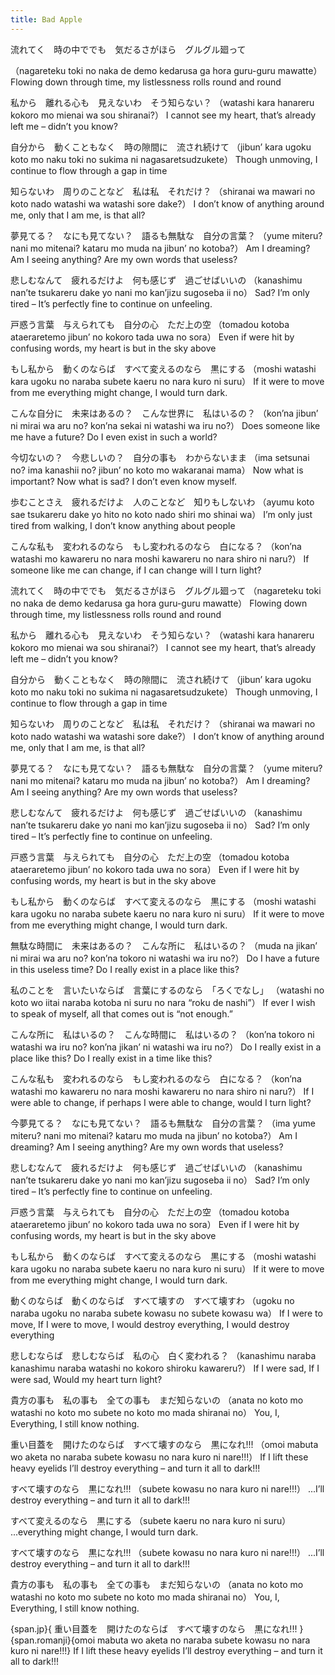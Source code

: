 ```yaml
---
title: Bad Apple
---
```


流れてく　時の中ででも　気だるさがほら　グルグル廻って

（nagareteku toki no naka de demo kedarusa ga hora guru-guru mawatte）
Flowing down through time, my listlessness rolls round and round

私から　離れる心も　見えないわ　そう知らない？
（watashi kara hanareru kokoro mo mienai wa sou shiranai?）
I cannot see my heart, that’s already left me – didn’t you know?

自分から　動くこともなく　時の隙間に　流され続けて
（jibun’ kara ugoku koto mo naku toki no sukima ni nagasaretsudzukete）
Though unmoving, I continue to flow through a gap in time

知らないわ　周りのことなど　私は私　それだけ？
（shiranai wa mawari no koto nado watashi wa watashi sore dake?）
I don’t know of anything around me, only that I am me, is that all?

夢見てる？　なにも見てない？　語るも無駄な　自分の言葉？
（yume miteru? nani mo mitenai? kataru mo muda na jibun’ no kotoba?）
Am I dreaming? Am I seeing anything? Are my own words that useless?

悲しむなんて　疲れるだけよ　何も感じず　過ごせばいいの
（kanashimu nan’te tsukareru dake yo nani mo kan’jizu sugoseba ii no）
Sad? I’m only tired – It’s perfectly fine to continue on unfeeling.

戸惑う言葉　与えられても　自分の心　ただ上の空
（tomadou kotoba ataeraretemo jibun’ no kokoro tada uwa no sora）
Even if were hit by confusing words, my heart is but in the sky above

もし私から　動くのならば　すべて変えるのなら　黒にする
（moshi watashi kara ugoku no naraba subete kaeru no nara kuro ni suru）
If it were to move from me everything might change, I would turn dark.

こんな自分に　未来はあるの？　こんな世界に　私はいるの？
（kon’na jibun’ ni mirai wa aru no? kon’na sekai ni watashi wa iru no?）
Does someone like me have a future? Do I even exist in such a world?

今切ないの？　今悲しいの？　自分の事も　わからないまま
（ima setsunai no? ima kanashii no? jibun’ no koto mo wakaranai mama）
Now what is important? Now what is sad? I don’t even know myself.

歩むことさえ　疲れるだけよ　人のことなど　知りもしないわ
（ayumu koto sae tsukareru dake yo hito no koto nado shiri mo shinai wa）
I’m only just tired from walking, I don’t know anything about people

こんな私も　変われるのなら　もし変われるのなら　白になる？
（kon’na watashi mo kawareru no nara moshi kawareru no nara shiro ni naru?）
If someone like me can change, if I can change will I turn light?

流れてく　時の中ででも　気だるさがほら　グルグル廻って
（nagareteku toki no naka de demo kedarusa ga hora guru-guru mawatte）
Flowing down through time, my listlessness rolls round and round

私から　離れる心も　見えないわ　そう知らない？
（watashi kara hanareru kokoro mo mienai wa sou shiranai?）
I cannot see my heart, that’s already left me – didn’t you know?

自分から　動くこともなく　時の隙間に　流され続けて
（jibun’ kara ugoku koto mo naku toki no sukima ni nagasaretsudzukete）
Though unmoving, I continue to flow through a gap in time

知らないわ　周りのことなど　私は私　それだけ？
（shiranai wa mawari no koto nado watashi wa watashi sore dake?）
I don’t know of anything around me, only that I am me, is that all?

夢見てる？　なにも見てない？　語るも無駄な　自分の言葉？
（yume miteru? nani mo mitenai? kataru mo muda na jibun’ no kotoba?）
Am I dreaming? Am I seeing anything? Are my own words that useless?

悲しむなんて　疲れるだけよ　何も感じず　過ごせばいいの
（kanashimu nan’te tsukareru dake yo nani mo kan’jizu sugoseba ii no）
Sad? I’m only tired – It’s perfectly fine to continue on unfeeling.

戸惑う言葉　与えられても　自分の心　ただ上の空
（tomadou kotoba ataeraretemo jibun’ no kokoro tada uwa no sora）
Even if I were hit by confusing words, my heart is but in the sky above

もし私から　動くのならば　すべて変えるのなら　黒にする
（moshi watashi kara ugoku no naraba subete kaeru no nara kuro ni suru）
If it were to move from me everything might change, I would turn dark.

無駄な時間に　未来はあるの？　こんな所に　私はいるの？
（muda na jikan’ ni mirai wa aru no? kon’na tokoro ni watashi wa iru no?）
Do I have a future in this useless time? Do I really exist in a place like this?

私のことを　言いたいならば　言葉にするのなら　「ろくでなし」
（watashi no koto wo iitai naraba kotoba ni suru no nara “roku de nashi”）
If ever I wish to speak of myself, all that comes out is “not enough.”

こんな所に　私はいるの？　こんな時間に　私はいるの？
（kon’na tokoro ni watashi wa iru no? kon’na jikan’ ni watashi wa iru no?）
Do I really exist in a place like this? Do I really exist in a time like this?

こんな私も　変われるのなら　もし変われるのなら　白になる？
（kon’na watashi mo kawareru no nara moshi kawareru no nara shiro ni naru?）
If I were able to change, if perhaps I were able to change, would I turn light?

今夢見てる？　なにも見てない？　語るも無駄な　自分の言葉？
（ima yume miteru? nani mo mitenai? kataru mo muda na jibun’ no kotoba?）
Am I dreaming? Am I seeing anything? Are my own words that useless?

悲しむなんて　疲れるだけよ　何も感じず　過ごせばいいの
（kanashimu nan’te tsukareru dake yo nani mo kan’jizu sugoseba ii no）
Sad? I’m only tired – It’s perfectly fine to continue on unfeeling.

戸惑う言葉　与えられても　自分の心　ただ上の空
（tomadou kotoba ataeraretemo jibun’ no kokoro tada uwa no sora）
Even if I were hit by confusing words, my heart is but in the sky above

もし私から　動くのならば　すべて変えるのなら　黒にする
（moshi watashi kara ugoku no naraba subete kaeru no nara kuro ni suru）
If it were to move from me everything might change, I would turn dark.

動くのならば　動くのならば　すべて壊すの　すべて壊すわ
（ugoku no naraba ugoku no naraba subete kowasu no subete kowasu wa）
If I were to move, If I were to move, I would destroy everything, I would destroy everything

悲しむならば　悲しむならば　私の心　白く変われる？
（kanashimu naraba kanashimu naraba watashi no kokoro shiroku kawareru?）
If I were sad, If I were sad, Would my heart turn light?

貴方の事も　私の事も　全ての事も　まだ知らないの
（anata no koto mo watashi no koto mo subete no koto mo mada shiranai no）
You, I, Everything, I still know nothing.

重い目蓋を　開けたのならば　すべて壊すのなら　黒になれ!!!
（omoi mabuta wo aketa no naraba subete kowasu no nara kuro ni nare!!!）
If I lift these heavy eyelids I’ll destroy everything – and turn it all to dark!!!

すべて壊すのなら　黒になれ!!!
（subete kowasu no nara kuro ni nare!!!）
...I’ll destroy everything – and turn it all to dark!!!

すべて変えるのなら　黒にする
（subete kaeru no nara kuro ni suru）
...everything might change, I would turn dark.

すべて壊すのなら　黒になれ!!!
（subete kowasu no nara kuro ni nare!!!）
...I’ll destroy everything – and turn it all to dark!!!

貴方の事も　私の事も　全ての事も　まだ知らないの
（anata no koto mo watashi no koto mo subete no koto mo mada shiranai no）
You, I, Everything, I still know nothing.

{span.jp}{ 重い目蓋を　開けたのならば　すべて壊すのなら　黒になれ!!!  }
{span.romanji}{omoi mabuta wo aketa no naraba subete kowasu no nara kuro ni nare!!!}
If I lift these heavy eyelids I’ll destroy everything – and turn it all to dark!!!

